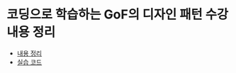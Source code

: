 # 코딩으로 학습하는 GoF의 디자인 패턴 수강 내용 정리

- [내용 정리](https://github.com/dolgodolah/TIL/tree/master/Java/Design-Patterns/docs)
- [실습 코드](https://github.com/dolgodolah/TIL/tree/master/Java/Design-Patterns/src)